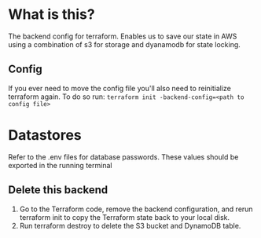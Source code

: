 # What is this?

The backend config for terraform. Enables us to save our state in AWS using a combination of s3 for storage and dyanamodb for state locking.

## Config

If you ever need to move the config file you'll also need to reinitialize terraform again. To do so run:
`terraform init -backend-config=<path to config file>`

# Datastores

Refer to the .env files for database passwords. These values should be exported in the running terminal

## Delete this backend

1. Go to the Terraform code, remove the backend configuration, and rerun terraform init to copy the Terraform state back to your local disk.
2. Run terraform destroy to delete the S3 bucket and DynamoDB table.
